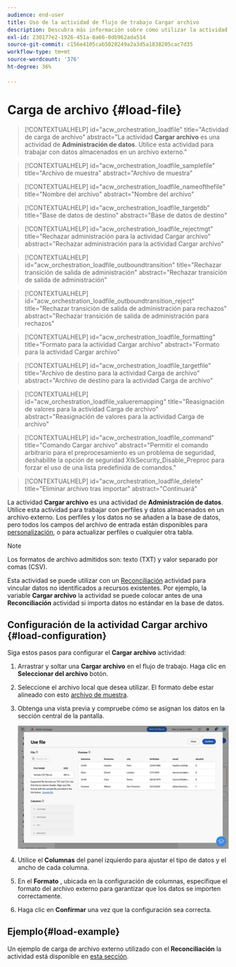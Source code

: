 ```yaml
---
audience: end-user
title: Uso de la actividad de flujo de trabajo Cargar archivo
description: Descubra más información sobre cómo utilizar la actividad del flujo de trabajo Cargar archivo
exl-id: 230177e2-1926-451a-8a66-0db962ada514
source-git-commit: c156e4105cab5028249a2a3d5a1838205cac7d35
workflow-type: tm+mt
source-wordcount: '376'
ht-degree: 36%

---
```


# Carga de archivo {#load-file}

>[!CONTEXTUALHELP]
>id="acw_orchestration_loadfile"
>title="Actividad de carga de archivo"
>abstract="La actividad **Cargar archivo** es una actividad de **Administración de datos**. Utilice esta actividad para trabajar con datos almacenados en un archivo externo."

>[!CONTEXTUALHELP]
>id="acw_orchestration_loadfile_samplefile"
>title="Archivo de muestra"
>abstract="Archivo de muestra"

>[!CONTEXTUALHELP]
>id="acw_orchestration_loadfile_nameofthefile"
>title="Nombre del archivo"
>abstract="Nombre del archivo"

>[!CONTEXTUALHELP]
>id="acw_orchestration_loadfile_targetdb"
>title="Base de datos de destino"
>abstract="Base de datos de destino"

>[!CONTEXTUALHELP]
>id="acw_orchestration_loadfile_rejectmgt"
>title="Rechazar administración para la actividad Cargar archivo"
>abstract="Rechazar administración para la actividad Cargar archivo"

>[!CONTEXTUALHELP]
>id="acw_orchestration_loadfile_outboundtransition"
>title="Rechazar transición de salida de administración"
>abstract="Rechazar transición de salida de administración"

>[!CONTEXTUALHELP]
>id="acw_orchestration_loadfile_outboundtransition_reject"
>title="Rechazar transición de salida de administración para rechazos"
>abstract="Rechazar transición de salida de administración para rechazos"

>[!CONTEXTUALHELP]
>id="acw_orchestration_loadfile_formatting"
>title="Formato para la actividad Cargar archivo"
>abstract="Formato para la actividad Cargar archivo"

>[!CONTEXTUALHELP]
>id="acw_orchestration_loadfile_targetfile"
>title="Archivo de destino para la actividad Carga de archivo"
>abstract="Archivo de destino para la actividad Carga de archivo"

>[!CONTEXTUALHELP]
>id="acw_orchestration_loadfile_valueremapping"
>title="Reasignación de valores para la actividad Carga de archivo"
>abstract="Reasignación de valores para la actividad Carga de archivo"

>[!CONTEXTUALHELP]
>id="acw_orchestration_loadfile_command"
>title="Comando Cargar archivo"
>abstract="Permitir el comando arbitrario para el preprocesamiento es un problema de seguridad, deshabilite la opción de seguridad XtkSecurity_Disable_Preproc para forzar el uso de una lista predefinida de comandos."

>[!CONTEXTUALHELP]
>id="acw_orchestration_loadfile_delete"
>title="Eliminar archivo tras importar"
>abstract="Continuará"

La actividad **Cargar archivo** es una actividad de **Administración de datos**. Utilice esta actividad para trabajar con perfiles y datos almacenados en un archivo externo. Los perfiles y los datos no se añaden a la base de datos, pero todos los campos del archivo de entrada están disponibles para [personalización](../../personalization/gs-personalization.md), o para actualizar perfiles o cualquier otra tabla.

>[!NOTE]
>Los formatos de archivo admitidos son: texto (TXT) y valor separado por comas (CSV).

Esta actividad se puede utilizar con un [Reconciliación](reconciliation.md) actividad para vincular datos no identificados a recursos existentes. Por ejemplo, la variable **Cargar archivo** la actividad se puede colocar antes de una **Reconciliación** actividad si importa datos no estándar en la base de datos.

## Configuración de la actividad Cargar archivo {#load-configuration}

Siga estos pasos para configurar el **Cargar archivo** actividad:

1. Arrastrar y soltar una **Cargar archivo** en el flujo de trabajo. Haga clic en **Seleccionar del archivo** botón.

1. Seleccione el archivo local que desea utilizar. El formato debe estar alineado con esto [archivo de muestra](../../audience/file-audience.md#sample-file).

1. Obtenga una vista previa y compruebe cómo se asignan los datos en la sección central de la pantalla.

   ![](../assets/load-file.png)

1. Utilice el **Columnas** del panel izquierdo para ajustar el tipo de datos y el ancho de cada columna.

1. En el **Formato** , ubicada en la configuración de columnas, especifique el formato del archivo externo para garantizar que los datos se importen correctamente.

1. Haga clic en **Confirmar** una vez que la configuración sea correcta.

## Ejemplo{#load-example}

Un ejemplo de carga de archivo externo utilizado con el **Reconciliación** la actividad está disponible en [esta sección](reconciliation.md#reconciliation-example).
